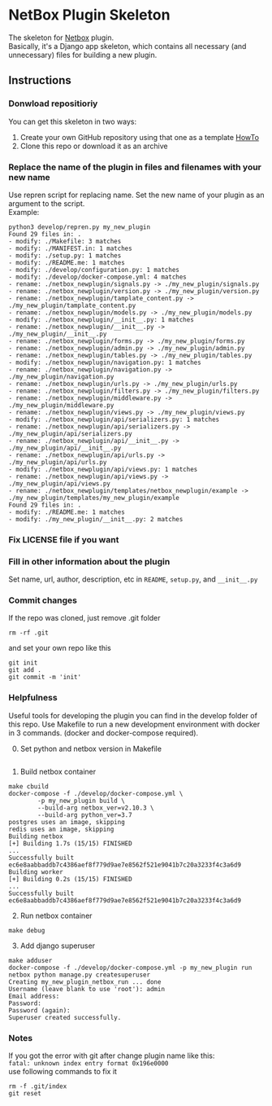 # NetBox Plugin Skeleton
The skeleton for [Netbox](https://github.com/netbox-community/netbox) plugin.  
Basically, it's a Django app skeleton, which contains all necessary (and unnecessary) files for building a new plugin.

## Instructions
### Donwload repositioriy
You can get this skeleton in two ways:
1. Create your own GitHub repository using that one as a template [HowTo](https://docs.github.com/en/github/creating-cloning-and-archiving-repositories/creating-a-repository-from-a-template)
2. Clone this repo or download it as an archive
### Replace the name of the plugin in files and filenames with your new name
Use repren script for replacing name. Set the new name of your plugin as an argument to the script.    
Example:
```
python3 develop/repren.py my_new_plugin 
Found 29 files in: .
- modify: ./Makefile: 3 matches
- modify: ./MANIFEST.in: 1 matches
- modify: ./setup.py: 1 matches
- modify: ./README.me: 1 matches
- modify: ./develop/configuration.py: 1 matches
- modify: ./develop/docker-compose.yml: 4 matches
- rename: ./netbox_newplugin/signals.py -> ./my_new_plugin/signals.py
- rename: ./netbox_newplugin/version.py -> ./my_new_plugin/version.py
- rename: ./netbox_newplugin/tamplate_content.py -> ./my_new_plugin/tamplate_content.py
- rename: ./netbox_newplugin/models.py -> ./my_new_plugin/models.py
- modify: ./netbox_newplugin/__init__.py: 1 matches
- rename: ./netbox_newplugin/__init__.py -> ./my_new_plugin/__init__.py
- rename: ./netbox_newplugin/forms.py -> ./my_new_plugin/forms.py
- rename: ./netbox_newplugin/admin.py -> ./my_new_plugin/admin.py
- rename: ./netbox_newplugin/tables.py -> ./my_new_plugin/tables.py
- modify: ./netbox_newplugin/navigation.py: 1 matches
- rename: ./netbox_newplugin/navigation.py -> ./my_new_plugin/navigation.py
- rename: ./netbox_newplugin/urls.py -> ./my_new_plugin/urls.py
- rename: ./netbox_newplugin/filters.py -> ./my_new_plugin/filters.py
- rename: ./netbox_newplugin/middleware.py -> ./my_new_plugin/middleware.py
- rename: ./netbox_newplugin/views.py -> ./my_new_plugin/views.py
- modify: ./netbox_newplugin/api/serializers.py: 1 matches
- rename: ./netbox_newplugin/api/serializers.py -> ./my_new_plugin/api/serializers.py
- rename: ./netbox_newplugin/api/__init__.py -> ./my_new_plugin/api/__init__.py
- rename: ./netbox_newplugin/api/urls.py -> ./my_new_plugin/api/urls.py
- modify: ./netbox_newplugin/api/views.py: 1 matches
- rename: ./netbox_newplugin/api/views.py -> ./my_new_plugin/api/views.py
- rename: ./netbox_newplugin/templates/netbox_newplugin/example -> ./my_new_plugin/templates/my_new_plugin/example
Found 29 files in: .
- modify: ./README.me: 1 matches
- modify: ./my_new_plugin/__init__.py: 2 matches
```
### Fix LICENSE file if you want
### Fill in other information about the plugin
Set name, url, author, description, etc in `README`, `setup.py`, and `__init__.py`
### Commit changes
If the repo was cloned, just remove .git folder 
```
rm -rf .git
```
and set your own repo like this
```
git init
git add .
git commit -m 'init'
```
### Helpfulness
Useful tools for developing the plugin you can find in the develop folder of this repo.
Use Makefile to run a new development environment with docker in 3 commands. (docker and docker-compose required).   

0. Set python and netbox version in Makefile
```
```
1. Build netbox container
```
make cbuild
docker-compose -f ./develop/docker-compose.yml \
		-p my_new_plugin build \
		--build-arg netbox_ver=v2.10.3 \
		--build-arg python_ver=3.7
postgres uses an image, skipping
redis uses an image, skipping
Building netbox
[+] Building 1.7s (15/15) FINISHED                                                                                                              
...
Successfully built ec6e8aabbaddb7c4386aef8f779d9ae7e8562f521e9041b7c20a3233f4c3a6d9
Building worker
[+] Building 0.2s (15/15) FINISHED                                                                                                              
...
Successfully built ec6e8aabbaddb7c4386aef8f779d9ae7e8562f521e9041b7c20a3233f4c3a6d9
```
2. Run netbox container
```
make debug
```
3. Add django superuser
```
make adduser
docker-compose -f ./develop/docker-compose.yml -p my_new_plugin run netbox python manage.py createsuperuser
Creating my_new_plugin_netbox_run ... done
Username (leave blank to use 'root'): admin
Email address: 
Password: 
Password (again): 
Superuser created successfully.
```

### Notes
If you got the error with git after change plugin name like this:  
`fatal: unknown index entry format 0x196e0000`  
use following commands to fix it
```
rm -f .git/index
git reset
```
